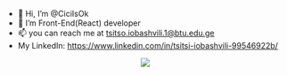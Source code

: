 - 👋 Hi, I’m @CiciIsOk
- 🌱 I’m Front-End(React) developer
- 📫 you can reach me at tsitso.iobashvili.1@btu.edu.ge
-  My LinkedIn: https://www.linkedin.com/in/tsitsi-iobashvili-99546922b/

<p align="center">
  <img src="https://github-regadme-stats.vercel.app/api?username=CiciIsOk&count_private=true&theme=dracula&hide=prs,issues,contribs&show_icons=true">
</p>
